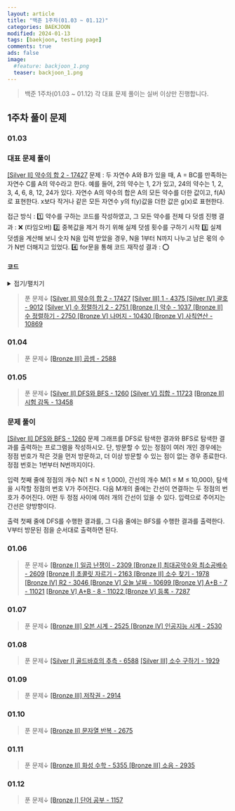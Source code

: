 ```yaml
---
layout: article
title: "백준 1주차(01.03 ~ 01.12)"
categories: BAEKJOON
modified: 2024-01-13
tags: [baekjoon, testing page]
comments: true
ads: false
image:
  #feature: backjoon_1.png
  teaser: backjoon_1.png
---
```


> 백준 1주차(01.03 ~ 01.12)
각 대표 문제 풀이는 실버 이상만 진행합니다.

## 1주차 풀이 문제
### 01.03 

### 대표 문제 풀이
[[Silver II] 약수의 합 2 - 17427](https://www.acmicpc.net/problem/17427)
문제 : 두 자연수 A와 B가 있을 때, A = BC를 만족하는 자연수 C를 A의 약수라고 한다. 예를 들어, 2의 약수는 1, 2가 있고, 24의 약수는 1, 2, 3, 4, 6, 8, 12, 24가 있다. 자연수 A의 약수의 합은 A의 모든 약수를 더한 값이고, f(A)로 표현한다. x보다 작거나 같은 모든 자연수 y의 f(y)값을 더한 값은 g(x)로 표현한다.

접근 방식 : 
1️⃣ 약수를 구하는 코드를 작성하였고, 그 모든 약수를 전체 다 덧셈 진행
결과 : ❌ (타임오버)
2️⃣ 중복값을 제거 하기 위해 실제 덧셈 횟수를 구하기 시작
3️⃣ 실제 덧셈을 계산해 보니 숫자 N을 입력 받았을 경우, N을 1부터 N까지 나누고 남은 몫의 수가 N번 더해지고 있었다.
4️⃣ for문을 통해 코드 재작성
결과 : ⭕
#### 코드 
<details>
  <summary>접기/펼치기</summary>
N에 대해 i로 몫을 가짐(1~N개까지 몫 만큼의 값을 가지고 있기 때문) <br>
  그래서 그 몫에 다시 i 만큼 곱해주면 (1~N)까지의 총 합을 구할 수 있음

	def main():
    	N = int(input())
    	result = 0
    	for i in range(1, N+1):
        	result += (N // i)*i        
    	print(result)

	if __name__ == "__main__":
    main()

</details>

> 푼 문제↓
[[Silver II] 약수의 합 2 - 17427](https://www.acmicpc.net/problem/17427)
[[Silver III] 1 - 4375 ](https://www.acmicpc.net/problem/4375)
[[Silver IV] 괄호 - 9012](https://www.acmicpc.net/problem/9012)
[[Silver V] 수 정렬하기 2 - 2751 ](https://www.acmicpc.net/problem/2751)
[[Bronze I] 약수 - 1037 ](https://www.acmicpc.net/problem/1037)
[[Bronze II] 수 정렬하기 - 2750 ](https://www.acmicpc.net/problem/2750)
[[Bronze V] 나머지 - 10430 ](https://www.acmicpc.net/problem/10430)
[[Bronze V] 사칙연산 - 10869 ](https://www.acmicpc.net/problem/10869)


### 01.04
 > 푼 문제↓
[[Bronze III] 곱셈 - 2588 ](https://www.acmicpc.net/problem/2588)
 
### 01.05
> 푼 문제↓
[[Silver II] DFS와 BFS - 1260](https://www.acmicpc.net/problem/1260)
[[Silver V] 집합 - 11723](https://www.acmicpc.net/problem/11723)
[[Bronze II] 시험 감독 - 13458](https://www.acmicpc.net/problem/13458)

### 문제 풀이
[[Silver II] DFS와 BFS - 1260](https://www.acmicpc.net/problem/1260)
문제
그래프를 DFS로 탐색한 결과와 BFS로 탐색한 결과를 출력하는 프로그램을 작성하시오. 단, 방문할 수 있는 정점이 여러 개인 경우에는 정점 번호가 작은 것을 먼저 방문하고, 더 이상 방문할 수 있는 점이 없는 경우 종료한다. 정점 번호는 1번부터 N번까지이다.

입력
첫째 줄에 정점의 개수 N(1 ≤ N ≤ 1,000), 간선의 개수 M(1 ≤ M ≤ 10,000), 탐색을 시작할 정점의 번호 V가 주어진다. 다음 M개의 줄에는 간선이 연결하는 두 정점의 번호가 주어진다. 어떤 두 정점 사이에 여러 개의 간선이 있을 수 있다. 입력으로 주어지는 간선은 양방향이다.

출력
첫째 줄에 DFS를 수행한 결과를, 그 다음 줄에는 BFS를 수행한 결과를 출력한다. V부터 방문된 점을 순서대로 출력하면 된다.

### 01.06
>푼 문제↓
[[Bronze I] 일곱 난쟁이 - 2309 ](https://www.acmicpc.net/problem/2309)
[[Bronze I] 최대공약수와 최소공배수 - 2609](https://www.acmicpc.net/problem/2609)
[[Bronze I] 초콜릿 자르기 - 2163 ](https://www.acmicpc.net/problem/2163)
[[Bronze II] 소수 찾기 - 1978 ](https://www.acmicpc.net/problem/1978)
[[Bronze IV] R2 - 3046 ](https://www.acmicpc.net/problem/3046)
[[Bronze V] 오늘 날짜 - 10699 ](https://www.acmicpc.net/problem/10699)
[[Bronze V] A+B - 7 - 11021](https://www.acmicpc.net/problem/11021)
[[Bronze V] A+B - 8 - 11022 ](https://www.acmicpc.net/problem/11022)
[[Bronze V] 등록 - 7287](https://www.acmicpc.net/problem/7287)

### 01.07
>푼 문제↓
[[Bronze III] 오븐 시계 - 2525 ](https://www.acmicpc.net/problem/2525)
[[Bronze IV] 인공지능 시계 - 2530 ](https://www.acmicpc.net/problem/2530)

### 01.08
>푼 문제↓
[[Silver I] 골드바흐의 추측 - 6588](https://www.acmicpc.net/problem/6588)
[[Silver III] 소수 구하기 - 1929 ](https://www.acmicpc.net/problem/1929)

### 01.09
>푼 문제↓
[[Bronze III] 저작권 - 2914](https://www.acmicpc.net/problem/2914)

### 01.10
>푼 문제↓
[[Bronze II] 문자열 반복 - 2675](https://www.acmicpc.net/problem/2675)

### 01.11
>푼 문제↓
[[Bronze II] 화성 수학 - 5355 ](https://www.acmicpc.net/problem/5355)
[[Bronze III] 소음 - 2935 ](https://www.acmicpc.net/problem/2935)

### 01.12
>푼 문제↓
[[Bronze I] 단어 공부 - 1157](https://www.acmicpc.net/problem/1157)
